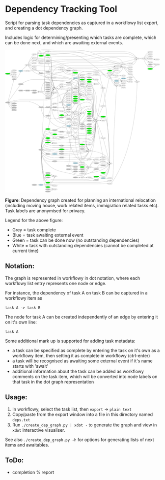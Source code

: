 # Dependency Tracking Tool

Script for parsing task dependencies as captured in a workflowy list export, and creating a dot dependency graph.

Includes logic for determining/presenting which tasks are complete, which can be done next, and which are awaiting external events.

![example dependency graph](example_deps.png)

**Figure**: Dependency graph created for planning an international relocation (including moving house, work related items, immigration related tasks etc). Task labels are anonymised for privacy.

Legend for the above figure:
* Grey = task complete
* Blue = task awaiting external event
* Green = task can be done now (no outstanding dependencies)
* White = task with outstanding dependencies (cannot be completed at current time)

## Notation:

The graph is represented in workflowy in dot notation, where each workflowy list entry represents one node or edge.

For instance, the dependency of task A on task B can be captured in a workflowy item as
```text
task A -> task B
```

The node for task A can be created independently of an edge by entering it on it's own line:

```text
task A
```

Some additional mark up is supported for adding task metadata:

* a task can be specified as complete by entering the task on it's own as a workflowy item, then setting it as complete in workflowy (ctrl-enter)
* a task will be recognised as awaiting some external event if it's name starts with 'await'
* additional information about the task can be added as workflowy comments on the task item, which will be converted into node labels on that task in the dot graph representation

## Usage:

1) In workflowy, select the task list, then `export` -> `plain text`
2) Copy/paste from the export window into a file in this directory named `deps.txt`
3) Run `./create_dep_graph.py | xdot -` to generate the graph and view in `xdot` interactive visualiser.

See also `./create_dep_graph.py -h` for options for generating lists of next items and awaitables.

## ToDo:

* completion % report